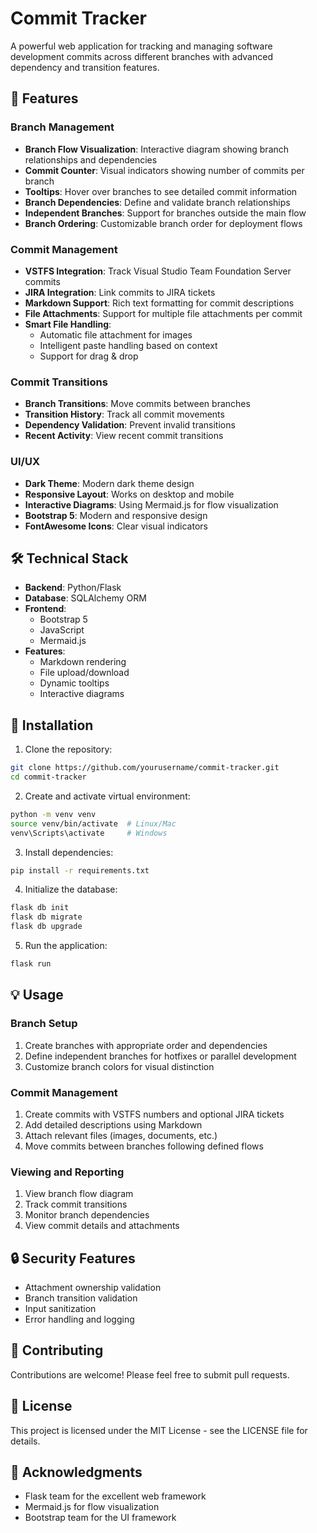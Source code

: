 # Commit Tracker

A powerful web application for tracking and managing software development commits across different branches with advanced dependency and transition features.

## 🚀 Features

### Branch Management
- **Branch Flow Visualization**: Interactive diagram showing branch relationships and dependencies
- **Commit Counter**: Visual indicators showing number of commits per branch
- **Tooltips**: Hover over branches to see detailed commit information
- **Branch Dependencies**: Define and validate branch relationships
- **Independent Branches**: Support for branches outside the main flow
- **Branch Ordering**: Customizable branch order for deployment flows

### Commit Management
- **VSTFS Integration**: Track Visual Studio Team Foundation Server commits
- **JIRA Integration**: Link commits to JIRA tickets
- **Markdown Support**: Rich text formatting for commit descriptions
- **File Attachments**: Support for multiple file attachments per commit
- **Smart File Handling**: 
  - Automatic file attachment for images
  - Intelligent paste handling based on context
  - Support for drag & drop

### Commit Transitions
- **Branch Transitions**: Move commits between branches
- **Transition History**: Track all commit movements
- **Dependency Validation**: Prevent invalid transitions
- **Recent Activity**: View recent commit transitions

### UI/UX
- **Dark Theme**: Modern dark theme design
- **Responsive Layout**: Works on desktop and mobile
- **Interactive Diagrams**: Using Mermaid.js for flow visualization
- **Bootstrap 5**: Modern and responsive design
- **FontAwesome Icons**: Clear visual indicators

## 🛠 Technical Stack
- **Backend**: Python/Flask
- **Database**: SQLAlchemy ORM
- **Frontend**: 
  - Bootstrap 5
  - JavaScript
  - Mermaid.js
- **Features**:
  - Markdown rendering
  - File upload/download
  - Dynamic tooltips
  - Interactive diagrams

## 🔧 Installation

1. Clone the repository:
```bash
git clone https://github.com/yourusername/commit-tracker.git
cd commit-tracker
```
2. Create and activate virtual environment:
```bash
python -m venv venv
source venv/bin/activate  # Linux/Mac
venv\Scripts\activate     # Windows
```

3. Install dependencies:
```bash
pip install -r requirements.txt
```
4. Initialize the database:
```bash
flask db init
flask db migrate
flask db upgrade
```
5. Run the application:
```bash
flask run
```
## 💡 Usage

### Branch Setup
1. Create branches with appropriate order and dependencies
2. Define independent branches for hotfixes or parallel development
3. Customize branch colors for visual distinction

### Commit Management
1. Create commits with VSTFS numbers and optional JIRA tickets
2. Add detailed descriptions using Markdown
3. Attach relevant files (images, documents, etc.)
4. Move commits between branches following defined flows

### Viewing and Reporting
1. View branch flow diagram
2. Track commit transitions
3. Monitor branch dependencies
4. View commit details and attachments

## 🔒 Security Features
- Attachment ownership validation
- Branch transition validation
- Input sanitization
- Error handling and logging

## 🤝 Contributing
Contributions are welcome! Please feel free to submit pull requests.

## 📝 License
This project is licensed under the MIT License - see the LICENSE file for details.

## 🙏 Acknowledgments
- Flask team for the excellent web framework
- Mermaid.js for flow visualization
- Bootstrap team for the UI framework

